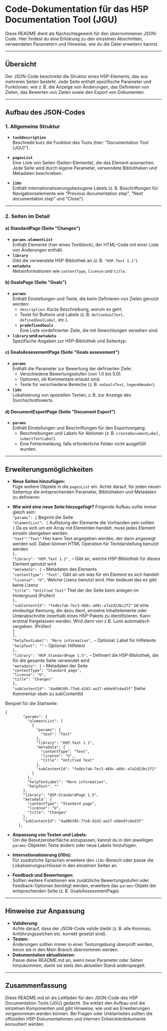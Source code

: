 # Code-Dokumentation für das H5P Documentation Tool (JGU)

Diese README dient als Nachschlagewerk für den übernommenen JSON-Code. Hier findest du eine Erklärung zu den einzelnen Abschnitten, verwendeten Parametern und Hinweise, wie du die Datei erweitern kannst.

---

## Übersicht

Der JSON-Code beschreibt die Struktur eines H5P-Elements, das aus mehreren Seiten besteht. Jede Seite enthält spezifische Parameter und Funktionen, wie z. B. die Anzeige von Änderungen, das Definieren von Zielen, das Bewerten von Zielen sowie den Export von Dokumenten.

---

## Aufbau des JSON-Codes

### 1. Allgemeine Struktur

- **`taskDescription`**  
  Beschreibt kurz die Funktion des Tools (hier: "Documentation Tool (JGU)").

- **`pagesList`**  
  Eine Liste von Seiten (Seiten-Elemente), die das Element ausmachen. Jede Seite wird durch eigene Parameter, verwendete Bibliotheken und Metadaten beschrieben.

- **`i10n`**  
  Enthält internationalisierungsbezogene Labels (z. B. Beschriftungen für Navigationselemente wie "Previous documentation step", "Next documentation step" und "Close").

---

### 2. Seiten im Detail

#### a) StandardPage (Seite "Changes")
- **`params.elementList`**  
  Enthält Elemente (hier einen Textblock), der HTML-Code mit einer Liste von Änderungen enthält.
- **`library`**  
  Gibt die verwendete H5P-Bibliothek an (z. B. `"H5P.Text 1.1"`).
- **`metadata`**  
  Metainformationen wie `contentType`, `license` und `title`.

#### b) GoalsPage (Seite "Goals")
- **`params`**  
  Enthält Einstellungen und Texte, die beim Definieren von Zielen genutzt werden:
  - `description`: Kurze Beschreibung, worum es geht.
  - Texte für Buttons und Labels (z. B. `defineGoalText`, `definedGoalLabel`, etc.).
  - **`predefinedGoals`**  
    Eine Liste vordefinierter Ziele, die mit Gewichtungen versehen sind.
- **`library` und `metadata`**  
  Spezifische Angaben zur H5P-Bibliothek und Seitentyp.

#### c) GoalsAssessmentPage (Seite "Goals assessment")
- **`params`**  
  Enthält die Parameter zur Bewertung der definierten Ziele:
  - Verschiedene Bewertungsstufen (von 1.0 bis 5.0).
  - Optionen, ob Kommentare erlaubt sind.
  - Texte für verschiedene Bereiche (z. B. `noGoalsText`, `legendHeader`).
- **`l10n`**  
  Lokalisierung von speziellen Texten, z. B. zur Anzeige des Durchschnittswerts.

#### d) DocumentExportPage (Seite "Document Export")
- **`params`**  
  Enthält Einstellungen und Beschriftungen für den Exportvorgang:
  - Beschreibungen und Labels für Aktionen (z. B. `createDocumentLabel`, `submitTextLabel`).
  - Eine Fehlermeldung, falls erforderliche Felder nicht ausgefüllt wurden.
  
---

## Erweiterungsmöglichkeiten

- **Neue Seiten hinzufügen:**  
  Füge weitere Objekte in die `pagesList` ein. Achte darauf, für jeden neuen Seitentyp die entsprechenden Parameter, Bibliotheken und Metadaten zu definieren.

- **Wie wird eine neue Seite hinzugefügt?**
  Folgende Aufbau sollte immer gleich sein: <br>
  `"params": {` Beginnt die Seite <br>
  `"elementList": [` Auflistung der Elemente die Vorhanden sein sollten <br>
    `{` Da es sich um ein Array mit Elementen handelt, muss jedes Element einzeln übergeben werden. <br>
`"text":"Text"` Hier kann Text angegeben werden, der dann angezeigt werden soll. Dabei können HTML Operation für Textdarstellung benutzt werden <br>
`},` <br>
`"library": "H5P.Text 1.1",` – Gibt an, welche H5P-Bibliothek für dieses Element genutzt wird <br>
`"metadata": {` – Metadaten des Elements <br>
`"contentType": "Text",` Gibt an um was für ein Element es sich handelt <br>
`"license": "U",` Welche Lizenz benutzt wird. Hier bedeuet das es gibt keine Lizenz  <br>
`"title": "Untitled Text"` Titel der der Seite beim anlegen im Hintergrund (Prüfen) <br>
`},` <br>
`"subContentId": "fe4bcfab-7ec3-468c-a09c-a7a2d23bc2f2"` ist eine eindeutige Kennung, die dazu dient, einzelne Inhaltelemente oder Unterabschnitte innerhalb eines H5P-Pakets zu identifizieren. Kann erstmal freigelassen werden. Wird dann von z.B. Lumi automatisch vergeben. (Prüfen) <br>
`}` <br>
`],` <br>
`"helpTextLabel": "More information",` – Optional: Label für Hilfetexte <br>
`"helpText": ""` – Optional: Hilfetext <br>
`},` <br>
`"library": "H5P.StandardPage 1.5",` – Definiert die H5P-Bibliothek, die für die gesamte Seite verwendet wird <br>
`"metadata": {` – Metadaten der Seite <br>
`"contentType": "Standard page",` <br>
`"license": "U",` <br>
`"title": "Changes"` <br>
`},` <br>
`"subContentId": "4ad06395-77e8-42d2-ae27-eb0e9fc6ed3f"` Siehe Kommentar oben zu subContentId

Beispiel für die Startseite: <br>
```
{
        "params": {
          "elementList": [ 
            { 
              "params": { 
                "text": "Text" 
              }, 
              "library": "H5P.Text 1.1", 
              "metadata": { 
                "contentType": "Text", 
                "license": "U", 
                "title": "Untitled Text" 
              }, 
              "subContentId": "fe4bcfab-7ec3-468c-a09c-a7a2d23bc2f2" 
            } 
          ], 
          "helpTextLabel": "More information", 
          "helpText": "" 
        },
        "library": "H5P.StandardPage 1.5",
        "metadata": { 
          "contentType": "Standard page", 
          "license": "U", 
          "title": "Changes"
        }, 
        "subContentId": "4ad06395-77e8-42d2-ae27-eb0e9fc6ed3f" 
      },
```


- **Anpassung von Texten und Labels:**  
  Um die Benutzeroberfläche anzupassen, kannst du in den jeweiligen `params`-Objekten Texte ändern oder neue Labels hinzufügen.

- **Internationalisierung (i10n):**  
  Für zusätzliche Sprachen erweitere den `i10n`-Bereich oder passe die Lokalisierungsschlüssel in den einzelnen Seiten an.

- **Feedback und Bewertungen:**  
  Sollten weitere Funktionen wie zusätzliche Bewertungsstufen oder Feedback-Optionen benötigt werden, erweitere das `params`-Objekt der entsprechenden Seite (z. B. GoalsAssessmentPage).

---

## Hinweise zur Anpassung

- **Validierung:**  
  Achte darauf, dass der JSON-Code valide bleibt (z. B. alle Kommas, Anführungszeichen etc. korrekt gesetzt sind).  
- **Testen:**  
  Änderungen sollten immer in einer Testumgebung überprüft werden, bevor sie in den Main Branch übernommen werden.
- **Dokumentation aktualisieren:**  
  Passe diese README.md an, wenn neue Parameter oder Seiten hinzukommen, damit sie stets den aktuellen Stand widerspiegelt.

---

## Zusammenfassung

Diese README.md ist als Leitfaden für den JSON-Code des H5P Documentation Tools (JGU) gedacht. Sie erklärt den Aufbau und die einzelnen Komponenten und gibt Hinweise, wie und wo Erweiterungen vorgenommen werden können. Bei Fragen oder Unklarheiten sollten die offiziellen H5P-Dokumentationen und internen Entwicklerdokumente konsultiert werden.
